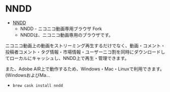 # NNDD
- [NNDD](https://osdn.jp/projects/nndd/)
  -  NNDD - ニコニコ動画専用ブラウザ Fork
  - NNDDは、ニコニコ動画専用のブラウザです。ニコニコ動画上の動画をストリーミング再生するだけでなく、動画・コメント・投稿者コメント・タグ情報・市場情報・ユーザーニコ割を同時にダウンロードしてローカルにキャッシュし、NNDD上で再生・管理できます。また、Adobe AIR上で動作するため、Windows・Mac・Linuxで利用できます。(WindowsおよびMa...
  - `brew cask install nndd`
